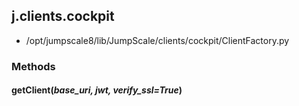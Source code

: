 <!-- toc -->
## j.clients.cockpit

- /opt/jumpscale8/lib/JumpScale/clients/cockpit/ClientFactory.py

### Methods

#### getClient(*base_uri, jwt, verify_ssl=True*) 

